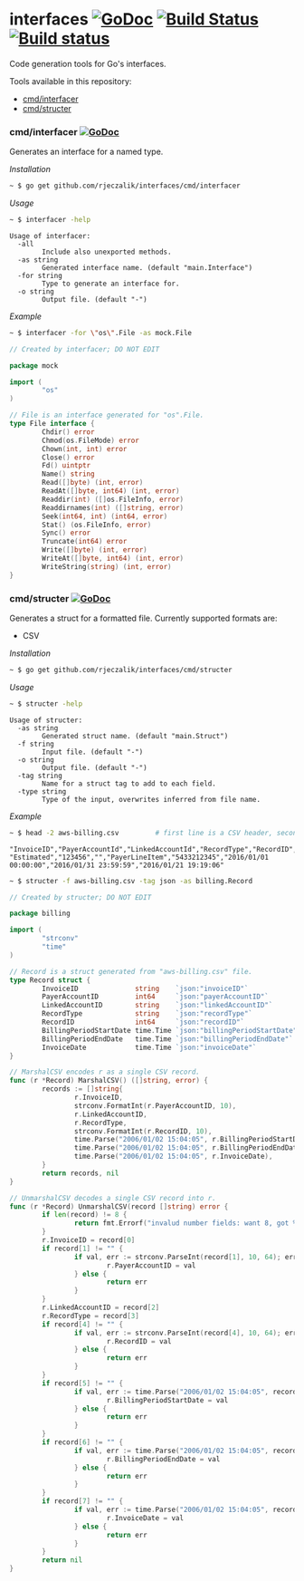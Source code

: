 # interfaces [![GoDoc](https://godoc.org/github.com/rjeczalik/interfaces?status.png)](https://godoc.org/github.com/rjeczalik/interfaces) [![Build Status](https://img.shields.io/travis/rjeczalik/interfaces/master.svg)](https://travis-ci.org/rjeczalik/interfaces "linux_amd64") [![Build status](https://img.shields.io/appveyor/ci/rjeczalik/interfaces.svg)](https://ci.appveyor.com/project/rjeczalik/interfaces "windows_amd64")
Code generation tools for Go's interfaces.

Tools available in this repository:

- [cmd/interfacer](#cmdinterfacer-)
- [cmd/structer](#cmdstructer-)

### cmd/interfacer [![GoDoc](https://godoc.org/github.com/rjeczalik/interfaces/cmd/interfacer?status.png)](https://godoc.org/github.com/rjeczalik/interfaces/cmd/interfacer)

Generates an interface for a named type.

*Installation*
```bash
~ $ go get github.com/rjeczalik/interfaces/cmd/interfacer
```

*Usage*

```bash
~ $ interfacer -help
```
```
Usage of interfacer:
  -all
        Include also unexported methods.
  -as string
        Generated interface name. (default "main.Interface")
  -for string
        Type to generate an interface for.
  -o string
        Output file. (default "-")
```

*Example*

```bash
~ $ interfacer -for \"os\".File -as mock.File
```
```go
// Created by interfacer; DO NOT EDIT

package mock

import (
        "os"
)

// File is an interface generated for "os".File.
type File interface {
        Chdir() error
        Chmod(os.FileMode) error
        Chown(int, int) error
        Close() error
        Fd() uintptr
        Name() string
        Read([]byte) (int, error)
        ReadAt([]byte, int64) (int, error)
        Readdir(int) ([]os.FileInfo, error)
        Readdirnames(int) ([]string, error)
        Seek(int64, int) (int64, error)
        Stat() (os.FileInfo, error)
        Sync() error
        Truncate(int64) error
        Write([]byte) (int, error)
        WriteAt([]byte, int64) (int, error)
        WriteString(string) (int, error)
}
```

### cmd/structer [![GoDoc](https://godoc.org/github.com/rjeczalik/interfaces/cmd/structer?status.png)](https://godoc.org/github.com/rjeczalik/interfaces/cmd/structer)

Generates a struct for a formatted file. Currently supported formats are:

- CSV

*Installation*
```bash
~ $ go get github.com/rjeczalik/interfaces/cmd/structer
```

*Usage*

```bash
~ $ structer -help
```
```
Usage of structer:
  -as string
        Generated struct name. (default "main.Struct")
  -f string
        Input file. (default "-")
  -o string
        Output file. (default "-")
  -tag string
        Name for a struct tag to add to each field.
  -type string
        Type of the input, overwrites inferred from file name.
```

*Example*

```bash
~ $ head -2 aws-billing.csv         # first line is a CSV header, second - first line of values
```
```
"InvoiceID","PayerAccountId","LinkedAccountId","RecordType","RecordID","BillingPeriodStartDate","BillingPeriodEndDate","InvoiceDate"
"Estimated","123456","","PayerLineItem","5433212345","2016/01/01 00:00:00","2016/01/31 23:59:59","2016/01/21 19:19:06"
```
```bash
~ $ structer -f aws-billing.csv -tag json -as billing.Record
```
```go
// Created by structer; DO NOT EDIT

package billing

import (
        "strconv"
        "time"
)

// Record is a struct generated from "aws-billing.csv" file.
type Record struct {
        InvoiceID              string    `json:"invoiceID"`
        PayerAccountID         int64     `json:"payerAccountID"`
        LinkedAccountID        string    `json:"linkedAccountID"`
        RecordType             string    `json:"recordType"`
        RecordID               int64     `json:"recordID"`
        BillingPeriodStartDate time.Time `json:"billingPeriodStartDate"`
        BillingPeriodEndDate   time.Time `json:"billingPeriodEndDate"`
        InvoiceDate            time.Time `json:"invoiceDate"`
}

// MarshalCSV encodes r as a single CSV record.
func (r *Record) MarshalCSV() ([]string, error) {
        records := []string{
                r.InvoiceID,
                strconv.FormatInt(r.PayerAccountID, 10),
                r.LinkedAccountID,
                r.RecordType,
                strconv.FormatInt(r.RecordID, 10),
                time.Parse("2006/01/02 15:04:05", r.BillingPeriodStartDate),
                time.Parse("2006/01/02 15:04:05", r.BillingPeriodEndDate),
                time.Parse("2006/01/02 15:04:05", r.InvoiceDate),
        }
        return records, nil
}

// UnmarshalCSV decodes a single CSV record into r.
func (r *Record) UnmarshalCSV(record []string) error {
        if len(record) != 8 {
                return fmt.Errorf("invalud number fields: want 8, got %d", len(record))
        }
        r.InvoiceID = record[0]
        if record[1] != "" {
                if val, err := strconv.ParseInt(record[1], 10, 64); err == nil {
                        r.PayerAccountID = val
                } else {
                        return err
                }
        }
        r.LinkedAccountID = record[2]
        r.RecordType = record[3]
        if record[4] != "" {
                if val, err := strconv.ParseInt(record[4], 10, 64); err == nil {
                        r.RecordID = val
                } else {
                        return err
                }
        }
        if record[5] != "" {
                if val, err := time.Parse("2006/01/02 15:04:05", record[5]); err == nil {
                        r.BillingPeriodStartDate = val
                } else {
                        return err
                }
        }
        if record[6] != "" {
                if val, err := time.Parse("2006/01/02 15:04:05", record[6]); err == nil {
                        r.BillingPeriodEndDate = val
                } else {
                        return err
                }
        }
        if record[7] != "" {
                if val, err := time.Parse("2006/01/02 15:04:05", record[7]); err == nil {
                        r.InvoiceDate = val
                } else {
                        return err
                }
        }
        return nil
}
```
